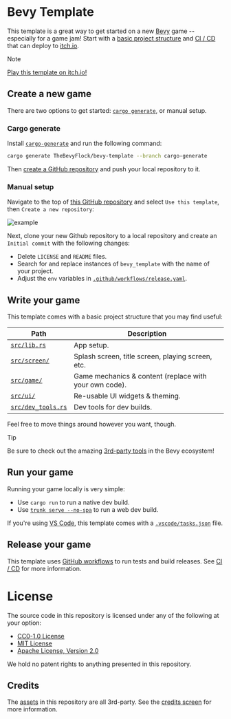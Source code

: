 # Bevy Template

This template is a great way to get started on a new [Bevy](https://bevyengine.org/) game -- especially for a game jam! Start with a [basic project structure](#Write-your-game) and [CI / CD](#Release-your-game) that can deploy to [itch.io](https://itch.io).

> [!Note]
> [Play this template on itch.io!](https://the-bevy-flock.itch.io/bevy-template)

## Create a new game

There are two options to get started: [`cargo generate`](https://github.com/cargo-generate/cargo-generate), or manual setup.

### Cargo generate

Install [`cargo-generate`](https://github.com/cargo-generate/cargo-generate) and run the following command:

```sh    
cargo generate TheBevyFlock/bevy-template --branch cargo-generate
```

Then [create a GitHub repository](https://github.com/new) and push your local repository to it.


### Manual setup

Navigate to the top of [this GitHub repository](https://github.com/TheBevyFlock/bevy-template/) and select `Use this template`, then `Create a new repository`:

![example](TODO)

Next, clone your new Github repository to a local repository and create an `Initial commit` with the following changes:
- Delete `LICENSE` and `README` files.
- Search for and replace instances of `bevy_template` with the name of your project.
- Adjust the `env` variables in [`.github/workflows/release.yaml`](.github/workflows/release.yaml).

## Write your game

This template comes with a basic project structure that you may find useful:

| Path                                   | Description                                            |
|----------------------------------------|--------------------------------------------------------|
| [`src/lib.rs`](src/lib.rs)             | App setup.                                             |
| [`src/screen/`](src/screen)            | Splash screen, title screen, playing screen, etc.      |
| [`src/game/`](src/game)                | Game mechanics & content (replace with your own code). |
| [`src/ui/`](src/ui)                    | Re-usable UI widgets & theming.                        |
| [`src/dev_tools.rs`](src/dev_tools.rs) | Dev tools for dev builds.                              |

Feel free to move things around however you want, though.

> [!Tip]
> Be sure to check out the amazing [3rd-party tools](TODO) in the Bevy ecosystem!

## Run your game

Running your game locally is very simple:

- Use `cargo run` to run a native dev build.
- Use [`trunk serve --no-spa`](https://trunkrs.dev/) to run a web dev build.

If you're using [VS Code](https://code.visualstudio.com/), this template comes with a [`.vscode/tasks.json`](.vscode/tasks.json) file.

## Release your game

This template uses [GitHub workflows](https://docs.github.com/en/actions/using-workflows) to run tests and build releases. See [CI / CD](TODO) for more information.

# License

The source code in this repository is licensed under any of the following at your option:

- [CC0-1.0 License](LICENSE-CC0-1.0)
- [MIT License](LICENSE-MIT)
- [Apache License, Version 2.0](LICENSE-Apache-2.0)

We hold no patent rights to anything presented in this repository.

## Credits

The [assets](assets) in this repository are all 3rd-party. See the [credits screen](src/screen/credits.rs) for more information.
